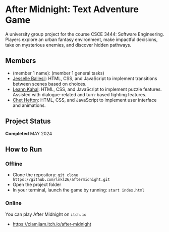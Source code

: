 # After Midnight: Text Adventure Game
A university group project for the course CSCE 3444: Software Engineering. Players explore an urban fantasy environment, make impactful decisions, take on mysterious enemies, and discover hidden pathways.
## Members
* (member 1 name): (member 1 general tasks)
* [Jesselle Ballesil](https://github.com/CjBallesil): HTML, CSS, and JavaScript to implement transitions between scenes based on choices.
* [Leann Kahal](https://github.com/lnkl26): HTML, CSS, and JavaScript to implement puzzle features. Assisted with dialogue-related and turn-based fighting features. 
* [Chet Hefton](https://github.com/ChetHefton): HTML, CSS, and JavaScript to implement user interface and animations.
## Project Status
**Completed** MAY 2024
## How to Run
### Offline
* Clone the repository: `git clone https://github.com/lnkl26/aftermidnight.git`
* Open the project folder
* In your terminal, launch the game by running: `start index.html`
### Online
You can play After Midnight on `itch.io`
* https://clamjjam.itch.io/after-midnight
